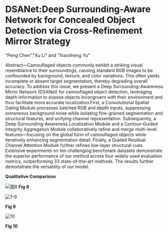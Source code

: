 # DSANet:Deep Surrounding-Aware Network for Concealed Object Detection via Cross-Refinement Mirror Strategy
"Peng Chen","Xu Li" and "Xiaosheng Yu"

Abstract—Camouflaged objects commonly exhibit a striking visual resemblance to their surroundings, causing standard RGB images to be confounded by background, texture, and color variations. This often yields incomplete or absent target segmentation, thereby degrading overall accuracy. To address this issue, we present a Deep Surrounding-Awareness Mirror Network (DSANet) for camouflaged object detection, leveraging depth information to expose objects incongruent with their environment and thus facilitate more accurate localization.First, a Convolutional Spatial Gating Module processes batched RGB and depth inputs, suppressing extraneous background noise while isolating fine-grained segmentation and structural features, and unifying channel representation. Subsequently, a Deep Surrounding-Awareness Localization Module and a Contour-Guided Integrity Aggregation Module collaboratively refine and merge multi-level features—focusing on the global form of camouflaged objects while iteratively enhancing segmentation detail. Finally, a Guided Residual Channel Attention Module further refines low-layer structural cues. Extensive experiments on ten challenging benchmark datasets demonstrate the superior performance of our method across four widely used evaluation metrics, outperforming 33 state-of-the-art methods. The results further demonstrate the versatility of our model. 

**Qualitative Comparison**

![图8](https://github.com/user-attachments/assets/22d03036-f842-415f-bc84-951bf601a0bb)
**Fig 8**


![1-9](https://github.com/user-attachments/assets/4c1496fb-1bee-4cf6-ae24-eebf1b4ba25e)

**Fig 9**

![10](https://github.com/user-attachments/assets/69841bda-6f25-4711-89ff-444486fb0c36)

**Fig 10**
